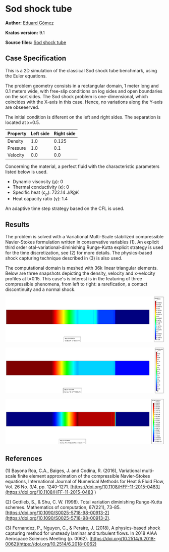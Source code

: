 # Sod shock tube

**Author:** [Eduard Gómez](https://github.com/EduardGomezEscandell)

**Kratos version:** 9.1

**Source files:** [Sod shock tube](https://github.com/KratosMultiphysics/Examples/tree/master/fluid_dynamics/validation/compressible_sod_shock_tube/source)

## Case Specification
This is a 2D simulation of the classical Sod shock tube benchmark, using the Euler equations.

The problem geometry consists in a rectangular domain, 1 meter long and 0.1 meters wide, with free-slip conditions on log sides and open boundaries on the sort sides. The Sod shock problem is one-dimensional, which coincides with the X-axis in this case. Hence, no variations along the Y-axis are obseeerved.

The initial condition is diferent on the left and right sides. The separation is located at x=0.5.

| Property      | Left side     | Right side    |
| ------------- | ------------- | ------------- |
| Density       | 1.0           | 0.125         |
| Pressure      | 1.0           | 0.1           |
| Velocity      | 0.0           | 0.0           |

Concerning the material, a perfect fluid with the characteristic parameters listed below is used.
* Dynamic viscosity (&mu;): 0
* Thermal conductivity (&kappa;): 0
* Specific heat (_c<sub>p</sub>_): 722.14 _J/KgK_
* Heat capacity ratio (&gamma;): 1.4

An adaptive time step strategy based on the CFL is used.

## Results
The problem is solved with a Variational Multi-Scale stabilized compressible Navier-Stokes formulation written in conservative variables (1). An explicit third order otal-variational-diminishing Runge-Kutta explicit strategy is used for the time discretization, see (2) for more details. The physics-based shock capturing technique described in (3) is also used.

The computational domain is meshed with 36k linear triangular elements. Below are three snapshots depicting the density, velocity and x-velocity profiles at t=0.15. This case's is interest is in the featuring of three compressible phenomena, from left to right: a rarefication, a contact discontinuity and a normal shock.

<p align="center">
  <img src="data/density.png" alt="Sod shock tube density field." style="width: 600px;"/>
</p>

<p align="center">
  <img src="data/pressure.png" alt="Sod shock tube pressure field." style="width: 600px;"/>
</p>

<p align="center">
  <img src="data/velocity.png" alt="Sod shock tube x-velocity field." style="width: 600px;"/>
</p>

## References
(1) Bayona Roa, C.A., Baiges, J. and Codina, R. (2016), Variational multi-scale finite element approximation of the compressible Navier-Stokes equations, International Journal of Numerical Methods for Heat & Fluid Flow, Vol. 26 No. 3/4, pp. 1240-1271. [https://doi.org/10.1108/HFF-11-2015-0483](https://doi.org/10.1108/HFF-11-2015-0483 )

(2) Gottlieb, S., & Shu, C. W. (1998). Total variation diminishing Runge-Kutta schemes. Mathematics of computation, 67(221), 73-85.[https://doi.org/10.1090/S0025-5718-98-00913-2](https://doi.org/10.1090/S0025-5718-98-00913-2).

(3) Fernandez, P., Nguyen, C., & Peraire, J. (2018), A physics-based shock capturing method for unsteady laminar and turbulent flows. In 2018 AIAA Aerospace Sciences Meeting (p. 0062). [https://doi.org/10.2514/6.2018-0062](https://doi.org/10.2514/6.2018-0062)
